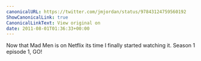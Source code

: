 ```yaml
---
canonicalURL: https://twitter.com/jmjordan/status/97843124759560192
ShowCanonicalLink: true
CanonicalLinkText: View original on
date: 2011-08-01T01:36:33+00:00
---
```

Now that Mad Men is on Netflix its time I finally started watching it. Season 1 episode 1, GO!